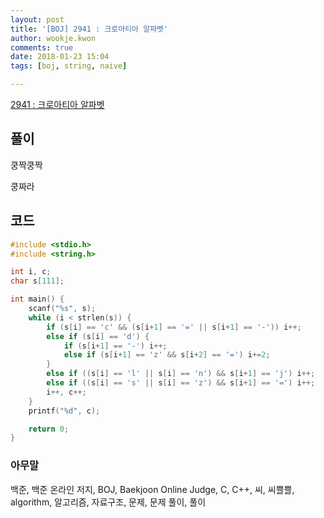 ```yaml
---
layout: post
title: '[BOJ] 2941 : 크로아티아 알파벳'
author: wookje.kwon
comments: true
date: 2018-01-23 15:04
tags: [boj, string, naive]

---
```


[2941 : 크로아티아 알파벳](https://www.acmicpc.net/problem/2941)

## 풀이

쿵짝쿵짝

쿵짜라

## 코드

```cpp
#include <stdio.h>
#include <string.h>

int i, c;
char s[111];

int main() {
	scanf("%s", s);
	while (i < strlen(s)) {
		if (s[i] == 'c' && (s[i+1] == '=' || s[i+1] == '-')) i++;
		else if (s[i] == 'd') {
			if (s[i+1] == '-') i++;
			else if (s[i+1] == 'z' && s[i+2] == '=') i+=2;
		}
		else if ((s[i] == 'l' || s[i] == 'n') && s[i+1] == 'j') i++;
		else if ((s[i] == 's' || s[i] == 'z') && s[i+1] == '=') i++;
		i++, c++;
	}
	printf("%d", c);

	return 0;
}
```

### 아무말  
백준, 백준 온라인 저지, BOJ, Baekjoon Online Judge, C, C++, 씨, 씨쁠쁠, algorithm, 알고리즘, 자료구조, 문제, 문제 풀이, 풀이